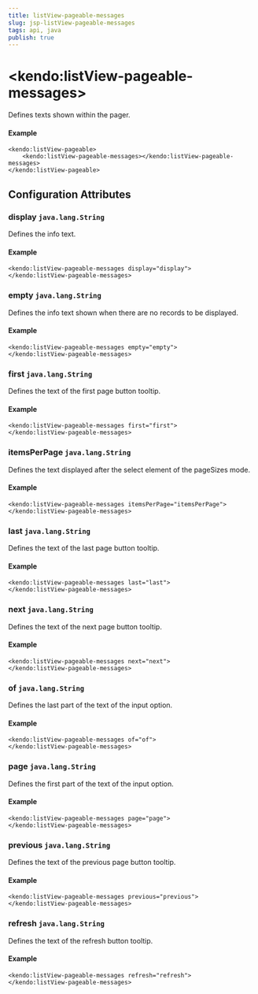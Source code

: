 ```yaml
---
title: listView-pageable-messages
slug: jsp-listView-pageable-messages
tags: api, java
publish: true
---
```


# \<kendo:listView-pageable-messages\>

Defines texts shown within the pager.

#### Example
    <kendo:listView-pageable>
        <kendo:listView-pageable-messages></kendo:listView-pageable-messages>
    </kendo:listView-pageable>

## Configuration Attributes

### display `java.lang.String`

Defines the info text.

#### Example
    <kendo:listView-pageable-messages display="display">
    </kendo:listView-pageable-messages>

### empty `java.lang.String`

Defines the info text shown when there are no records to be displayed.

#### Example
    <kendo:listView-pageable-messages empty="empty">
    </kendo:listView-pageable-messages>

### first `java.lang.String`

Defines the text of the first page button tooltip.

#### Example
    <kendo:listView-pageable-messages first="first">
    </kendo:listView-pageable-messages>

### itemsPerPage `java.lang.String`

Defines the text displayed after the select element of the pageSizes mode.

#### Example
    <kendo:listView-pageable-messages itemsPerPage="itemsPerPage">
    </kendo:listView-pageable-messages>

### last `java.lang.String`

Defines the text of the last page button tooltip.

#### Example
    <kendo:listView-pageable-messages last="last">
    </kendo:listView-pageable-messages>

### next `java.lang.String`

Defines the text of the next page button tooltip.

#### Example
    <kendo:listView-pageable-messages next="next">
    </kendo:listView-pageable-messages>

### of `java.lang.String`

Defines the last part of the text of the input option.

#### Example
    <kendo:listView-pageable-messages of="of">
    </kendo:listView-pageable-messages>

### page `java.lang.String`

Defines the first part of the text of the input option.

#### Example
    <kendo:listView-pageable-messages page="page">
    </kendo:listView-pageable-messages>

### previous `java.lang.String`

Defines the text of the previous page button tooltip.

#### Example
    <kendo:listView-pageable-messages previous="previous">
    </kendo:listView-pageable-messages>

### refresh `java.lang.String`

Defines the text of the refresh button tooltip.

#### Example
    <kendo:listView-pageable-messages refresh="refresh">
    </kendo:listView-pageable-messages>

 
